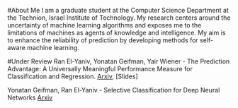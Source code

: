 #About Me
I am a graduate student at the Computer Science Department at the Technion, Israel Institute of Technology. My research centers around the uncertainty of machine learning algorithms and exposes me to the limitations of machines as agents of knowledge and intelligence. My aim is to enhance the reliability of prediction by developing methods for self-aware machine learning.

#Under Review
Ran El-Yaniv, Yonatan Geifman, Yair Wiener - The Prediction Advantage: A Universally Meaningful Performance Measure for Classification and Regression.
[Arxiv](https://arxiv.org/abs/1705.08499), [Slides]

Yonatan Geifman, Ran El-Yaniv - Selective Classification for Deep Neural Networks
[Arxiv](https://arxiv.org/abs/1705.08500)


